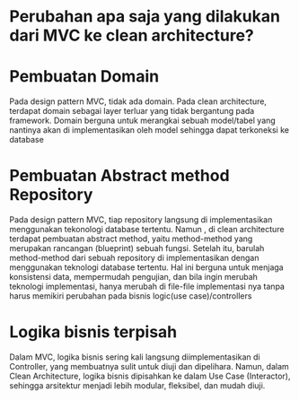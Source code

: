 <h1>Perubahan apa saja yang dilakukan dari MVC ke clean architecture? </h1>

# Pembuatan Domain
Pada design pattern MVC, tidak ada domain. Pada clean architecture, terdapat domain sebagai layer terluar yang tidak bergantung pada framework. Domain berguna untuk merangkai sebuah model/tabel yang nantinya akan di implementasikan oleh model sehingga dapat terkoneksi ke database

# Pembuatan Abstract method Repository 
Pada design pattern MVC, tiap repository langsung di implementasikan menggunakan tekonologi database tertentu. Namun , di clean architecture terdapat pembuatan abstract method, yaitu method-method yang merupakan rancangan (blueprint) sebuah fungsi. Setelah itu, barulah method-method dari sebuah repository di implementasikan dengan menggunakan teknologi database tertentu. Hal ini berguna untuk menjaga konsistensi data, mempermudah pengujian, dan bila ingin merubah teknologi implementasi, hanya merubah di file-file implementasi nya tanpa harus memikiri perubahan pada bisnis logic(use case)/controllers

# Logika bisnis terpisah
Dalam MVC, logika bisnis sering kali langsung diimplementasikan di Controller, yang membuatnya sulit untuk diuji dan dipelihara. Namun, dalam Clean Architecture, logika bisnis dipisahkan ke dalam Use Case (Interactor), sehingga arsitektur menjadi lebih modular, fleksibel, dan mudah diuji.